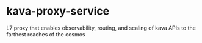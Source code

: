 # kava-proxy-service
L7 proxy that enables observability, routing, and scaling of kava APIs to the farthest reaches of the cosmos
